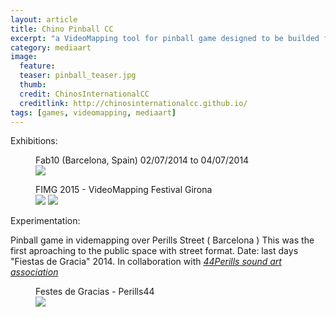 ```yaml
---
layout: article
title: Chino Pinball CC 
excerpt: "a VideoMapping tool for pinball game designed to be builded for anyone anywhere"
category: mediaart
image: 
  feature: 
  teaser: pinball_teaser.jpg
  thumb: 
  credit: ChinosInternationalCC
  creditlink: http://chinosinternationalcc.github.io/
tags: [games, videomapping, mediaart]
---
```



Exhibitions:

<figure class="one">
	<figcaption>Fab10 (Barcelona, Spain) 02/07/2014 to 04/07/2014
	</figcaption>
	<img src="https://c2.staticflickr.com/8/7328/15899879383_8eeb98c1b0_z.jpg">
</figure>

<figure class="one">
	<figcaption>FIMG 2015 - VideoMapping Festival Girona</figcaption>
	<img src="https://farm3.staticflickr.com/2814/10709833433_26bf5a3e33_z.jpg">
	<img src="https://c2.staticflickr.com/4/3667/19247034813_4c394910d4_z.jpg">
</figure>

Experimentation:

Pinball game in videmapping over Perills Street ( Barcelona )
This was the first aproaching to the public space with street format.
Date: last days "Fiestas de Gracia" 2014.
In collaboration with [*44Perills sound art association*](https://es-es.facebook.com/44Perills)


<figure class="one">
	<figcaption>Festes de Gracias - Perills44</figcaption>
	<img src="https://www.flickr.com/photos/49049102@N07/16330507045/in/album-72157649984826219/">
</figure>


